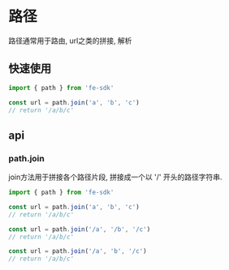 # 路径
路径通常用于路由, url之类的拼接, 解析

## 快速使用

```ts
import { path } from 'fe-sdk'

const url = path.join('a', 'b', 'c')
// return '/a/b/c'
```

## api

### path.join
join方法用于拼接各个路径片段, 拼接成一个以 '/' 开头的路径字符串.
```ts
import { path } from 'fe-sdk'

const url = path.join('a', 'b', 'c')
// return '/a/b/c'

const url = path.join('/a', '/b', '/c')
// return '/a/b/c'

const url = path.join('/a', 'b', '/c')
// return '/a/b/c'
```